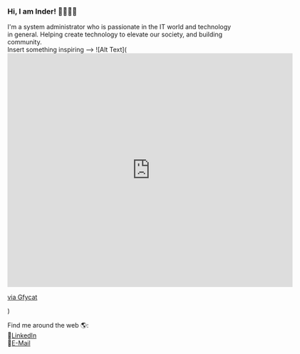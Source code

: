 ### Hi, I am Inder! 👨‍💻👶🙇
<!--
**inderpalr/inderpalr** is a ✨ _special_ ✨ repository because its `README.md` (this file) appears on your GitHub profile.

Here are some ideas to get you started:

- 🔭 I’m currently working on ...
- 🌱 I’m currently learning ...
- 👯 I’m looking to collaborate on ...
- 🤔 I’m looking for help with ...
- 💬 Ask me about ...
- 📫 How to reach me: ...
- 😄 Pronouns: ...
- ⚡ Fun fact: ...
-->
I'm a system administrator who is passionate in the IT world and technology in general. Helping create technology to elevate our society, and building community.<br/>
Insert something inspiring --> ![Alt Text](<iframe src='https://gfycat.com/ifr/TartAdeptGoldenmantledgroundsquirrel' frameborder='0' scrolling='no' allowfullscreen width='640' height='524'></iframe><p> <a href="https://gfycat.com/tartadeptgoldenmantledgroundsquirrel">via Gfycat</a></p>)

Find me around the web 🌎:<br/>
💼[LinkedIn](https://www.linkedin.com/in/inderpalr) <br/>
📧[E-Mail](inderpalr2020@gmail.com)
